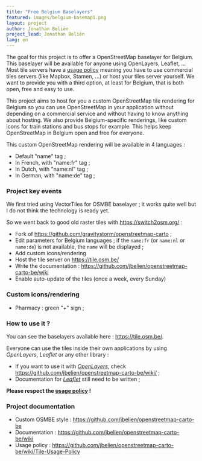 ```yaml
---
title: "Free Belgium Baselayers"
featured: images/belgium-basemap1.png
layout: project
author: Jonathan Beliën
project_lead: Jonathan Beliën
lang: en
---
```


The goal for this project is to offer a OpenStreetMap baselayer for Belgium. This baselayer will be available for anyone using OpenLayers, Leaflet, ...
Most tile servers have a [usage policy](http://wiki.openstreetmap.org/wiki/Tile_usage_policy) meaning you have to use commercial tiles servers (like Mapbox, Stamen, ...) or host your tiles server yourself.
We want to provide you with a third option, at least for Belgium, that is both open, free and easy to use.

This project aims to host for you a custom OpenStreetMap tile rendering for Belgium so you can use OpenStreetMap in your application without depending on a commercial service and without having to know anything about hosting.
We also provide Belgium-specific renderings, like custom icons for train stations and bus stops for example. This helps keep OpenStreetMap in Belgium open and free for everyone.

This custom OpenStreetMap rendering will be available in 4 languages :

* Default "name" tag ;
* In French, with "name:fr" tag ;
* In Dutch, with "name:nl" tag ;
* In German, with "name:de" tag ;

### Project key events

We first tried using VectorTiles for OSMBE baselayer ; it works quite well but I do not think the technology is ready yet.

So we went back to good old raster tiles with <https://switch2osm.org/> :

  - Fork of <https://github.com/gravitystorm/openstreetmap-carto> ;
  - Edit parameters for Belgium languages ; if the `name:fr` (or `name:nl` or `name:de`) is not available, the `name` will be displayed ;
  - Add custom icons/rendering
  - Host the tile server on <https://tile.osm.be/>
  - Write the documentation : <https://github.com/jbelien/openstreetmap-carto-be/wiki>
  - Enable auto-update of the tiles (once a week, every Sunday)

### Custom icons/rendering

* Pharmacy : green "+" sign ;

### How to use it ?

You can see the baselayers available here : <https://tile.osm.be/>.

Everyone can use the tiles inside their own applications by using *OpenLayers*, *Leaflet* or any other library :

  - If you want to use it with *[OpenLayers](https://openlayers.org/)*, check <https://github.com/jbelien/openstreetmap-carto-be/wiki/> ;
  - Documentation for *[Leaflet](http://leafletjs.com/)* still need to be written ;

**Please respect the [usage policy](https://github.com/jbelien/openstreetmap-carto-be/wiki/Tile-Usage-Policy) !**

### Project documentation

* Custom OSMBE style : <https://github.com/jbelien/openstreetmap-carto-be>
* Documentation : <https://github.com/jbelien/openstreetmap-carto-be/wiki>
* Usage policy : <https://github.com/jbelien/openstreetmap-carto-be/wiki/Tile-Usage-Policy>
